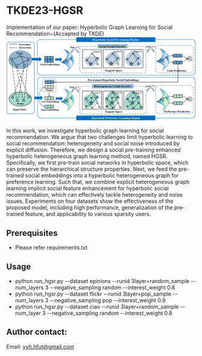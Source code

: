 # TKDE23-HGSR
Implementation of our paper: Hyperbolic Graph Learning for Social Recommendation~(Accepted by TKDE)
![](https://github.com/yimutianyang/HGSR/blob/main/framework.jpg)

In this work, we investigate hyperbolic graph learning for social recommendation. 
We argue that two challenges limit hyperbolic learning to social recommendation: heterogeneity and social noise introduced by explicit diffusion.
Therefore, we design a social pre-training enhanced hyperbolic heterogeneous graph learning method, named HGSR.
Specifically, we first pre-train social networks in hyperbolic space, which can preserve the hierarchical structure properties. 
Next, we feed the pre-trained social embeddings into a hyperbolic heterogeneous graph for preference learning. 
Such that, we combine explicit heterogeneous graph learning implicit social feature enhancement for hyperbolic social recommendation, 
which can effectively tackle heterogeneity and noise issues. Experiments on four datasets show the effectiveness of the proposed model, 
including high performance, generalization of the pre-trained feature, and applicability to various sparsity users.

Prerequisites
-------------
* Please refer requirements.txt

Usage
-----
* python run_hgsr.py --dataset epinions --runid 3layer+random_sample --num_layers 3 --negative_sampling random --interest_weight 0.8
* python run_hgsr.py --dataset flickr --runid 3layer+pop_sample --num_layers 3 --negative_sampling pop --interest_weight 0.9
* python run_hgsr.py --dataset ciao --runid 3layer+random_sample --num_layer 3 --negative_sampling random --interest_weight 0.8

Author contact:
--------------
Email: yyh.hfut@gmail.com
